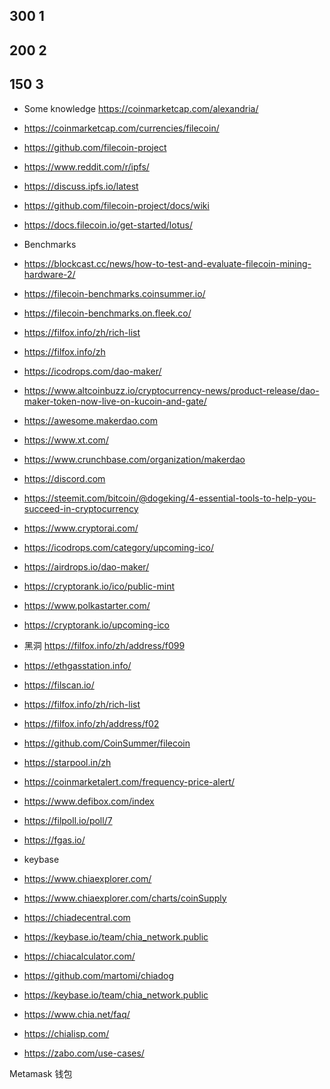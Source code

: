 ## 300 1
## 200 2
## 150 3
* Some knowledge https://coinmarketcap.com/alexandria/

* https://coinmarketcap.com/currencies/filecoin/
* https://github.com/filecoin-project
* https://www.reddit.com/r/ipfs/
* https://discuss.ipfs.io/latest
* https://github.com/filecoin-project/docs/wiki
* https://docs.filecoin.io/get-started/lotus/
* Benchmarks
 * https://blockcast.cc/news/how-to-test-and-evaluate-filecoin-mining-hardware-2/
 * https://filecoin-benchmarks.coinsummer.io/
 * https://filecoin-benchmarks.on.fleek.co/
* https://filfox.info/zh/rich-list
* https://filfox.info/zh
* https://icodrops.com/dao-maker/
* https://www.altcoinbuzz.io/cryptocurrency-news/product-release/dao-maker-token-now-live-on-kucoin-and-gate/
* https://awesome.makerdao.com
* https://www.xt.com/
* https://www.crunchbase.com/organization/makerdao
* https://discord.com
* https://steemit.com/bitcoin/@dogeking/4-essential-tools-to-help-you-succeed-in-cryptocurrency
* https://www.cryptorai.com/
* https://icodrops.com/category/upcoming-ico/
* https://airdrops.io/dao-maker/
* https://cryptorank.io/ico/public-mint
* https://www.polkastarter.com/
* https://cryptorank.io/upcoming-ico
* 黑洞 https://filfox.info/zh/address/f099
* https://ethgasstation.info/
* https://filscan.io/
* https://filfox.info/zh/rich-list
* https://filfox.info/zh/address/f02
* https://github.com/CoinSummer/filecoin
* https://starpool.in/zh
* https://coinmarketalert.com/frequency-price-alert/
* https://www.defibox.com/index
* https://filpoll.io/poll/7
* https://fgas.io/
* keybase
* https://www.chiaexplorer.com/
* https://www.chiaexplorer.com/charts/coinSupply
* https://chiadecentral.com
* https://keybase.io/team/chia_network.public
* https://chiacalculator.com/
* https://github.com/martomi/chiadog
* https://keybase.io/team/chia_network.public
* https://www.chia.net/faq/
* https://chialisp.com/
* https://zabo.com/use-cases/


Metamask 钱包
